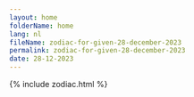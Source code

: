 ```yaml
---
layout: home
folderName: home
lang: nl
fileName: zodiac-for-given-28-december-2023
permalink: zodiac-for-given-28-december-2023
date: 28-12-2023
---
```

{% include zodiac.html %}
